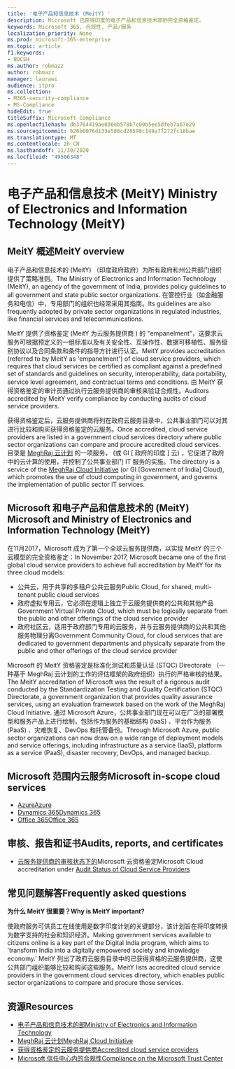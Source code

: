 ```yaml
---
title: '电子产品和信息技术 (MeitY) '
description: Microsoft 已获得印度的电子产品和信息技术部的完全资格鉴定。
keywords: Microsoft 365, 合规性, 产品/服务
localization_priority: None
ms.prod: microsoft-365-enterprise
ms.topic: article
f1.keywords:
- NOCSH
ms.author: robmazz
author: robmazz
manager: laurawi
audience: itpro
ms.collection:
- M365-security-compliance
- MS-Compliance
hideEdit: true
titleSuffix: Microsoft Compliance
ms.openlocfilehash: db3764419ae036eb578b7c09b5ee5dfeb7a07e29
ms.sourcegitcommit: 626b0076d133e588cd28598c149a7f272fc18bae
ms.translationtype: MT
ms.contentlocale: zh-CN
ms.lasthandoff: 11/30/2020
ms.locfileid: "49506348"
---
```

# <a name="ministry-of-electronics-and-information-technology-meity"></a><span data-ttu-id="34d6f-104">电子产品和信息技术 (MeitY) </span><span class="sxs-lookup"><span data-stu-id="34d6f-104">Ministry of Electronics and Information Technology (MeitY)</span></span>

## <a name="meity-overview"></a><span data-ttu-id="34d6f-105">MeitY 概述</span><span class="sxs-lookup"><span data-stu-id="34d6f-105">MeitY overview</span></span>

<span data-ttu-id="34d6f-106">电子产品和信息技术的 (MeitY) （印度政府政府）为所有政府和州公共部门组织提供了策略准则。</span><span class="sxs-lookup"><span data-stu-id="34d6f-106">The Ministry of Electronics and Information Technology (MeitY), an agency of the government of India, provides policy guidelines to all government and state public sector organizations.</span></span> <span data-ttu-id="34d6f-107">在管控行业（如金融服务和电信）中，专用部门的组织也经常采用其指南。</span><span class="sxs-lookup"><span data-stu-id="34d6f-107">Its guidelines are also frequently adopted by private sector organizations in regulated industries, like financial services and telecommunications.</span></span>

<span data-ttu-id="34d6f-108">MeitY 提供了资格鉴定 (MeitY 为云服务提供商 ) 的 "empanelment"，这要求云服务可根据预定义的一组标准以及有关安全性、互操作性、数据可移植性、服务级别协议以及合同条款和条件的指导方针进行认证。</span><span class="sxs-lookup"><span data-stu-id="34d6f-108">MeitY provides accreditation (referred to by MeitY as 'empanelment') of cloud service providers, which requires that cloud services be certified as compliant against a predefined set of standards and guidelines on security, interoperability, data portability, service level agreement, and contractual terms and conditions.</span></span> <span data-ttu-id="34d6f-109">由 MeitY 获得资格鉴定的审计员通过执行云服务提供商的审核来验证合规性。</span><span class="sxs-lookup"><span data-stu-id="34d6f-109">Auditors accredited by MeitY verify compliance by conducting audits of cloud service providers.</span></span>

<span data-ttu-id="34d6f-110">获得资格鉴定后，云服务提供商将列在政府云服务目录中，公共事业部门可以对其进行比较和购买获得资格鉴定的云服务。</span><span class="sxs-lookup"><span data-stu-id="34d6f-110">Once accredited, cloud service providers are listed in a government cloud services directory where public sector organizations can compare and procure accredited cloud services.</span></span> <span data-ttu-id="34d6f-111">目录是 [MeghRaj 云计划](https://meity.gov.in/content/gi-cloud-meghraj) 的一项服务， (或 GI \[ 政府的印度 \] 云) ，它促进了政府中的云计算的使用，并控制了公共事业部门 IT 服务的实施。</span><span class="sxs-lookup"><span data-stu-id="34d6f-111">The directory is a service of the [MeghRaj Cloud Initiative](https://meity.gov.in/content/gi-cloud-meghraj) (or GI \[Government of India\] Cloud), which promotes the use of cloud computing in government, and governs the implementation of public sector IT services.</span></span>

## <a name="microsoft-and-ministry-of-electronics-and-information-technology-meity"></a><span data-ttu-id="34d6f-112">Microsoft 和电子产品和信息技术的 (MeitY) </span><span class="sxs-lookup"><span data-stu-id="34d6f-112">Microsoft and Ministry of Electronics and Information Technology (MeitY)</span></span>

<span data-ttu-id="34d6f-113">在11月2017，Microsoft 成为了第一个全球云服务提供商，以实现 MeitY 的三个云模型的完全资格鉴定：</span><span class="sxs-lookup"><span data-stu-id="34d6f-113">In November 2017, Microsoft became one of the first global cloud service providers to achieve full accreditation by MeitY for its three cloud models:</span></span>

- <span data-ttu-id="34d6f-114">公共云，用于共享的多租户公共云服务</span><span class="sxs-lookup"><span data-stu-id="34d6f-114">Public Cloud, for shared, multi-tenant public cloud services</span></span>
- <span data-ttu-id="34d6f-115">政府虚拟专用云，它必须在逻辑上独立于云服务提供商的公共和其他产品</span><span class="sxs-lookup"><span data-stu-id="34d6f-115">Government Virtual Private Cloud, which must be logically separate from the public and other offerings of the cloud service provider</span></span>
- <span data-ttu-id="34d6f-116">政府社区云，适用于政府部门专用的云服务，并与云服务提供商的公共和其他服务物理分离</span><span class="sxs-lookup"><span data-stu-id="34d6f-116">Government Community Cloud, for cloud services that are dedicated to government departments and physically separate from the public and other offerings of the cloud service provider</span></span>

<span data-ttu-id="34d6f-117">Microsoft 的 MeitY 资格鉴定是标准化测试和质量认证 (STQC) Directorate （一种基于 MeghRaj 云计划的工作的评估框架的政府组织）执行的严格审核的结果。</span><span class="sxs-lookup"><span data-stu-id="34d6f-117">The MeitY accreditation of Microsoft was the result of a rigorous audit conducted by the Standardization Testing and Quality Certification (STQC) Directorate, a government organization that provides quality assurance services, using an evaluation framework based on the work of the MeghRaj Cloud Initiative.</span></span> <span data-ttu-id="34d6f-118">通过 Microsoft Azure，公共事业部门现在可以在广泛的部署模型和服务产品上进行绘制，包括作为服务的基础结构 (IaaS) 、平台作为服务 (PaaS) 、灾难恢复、DevOps 和托管备份。</span><span class="sxs-lookup"><span data-stu-id="34d6f-118">Through Microsoft Azure, public sector organizations can now draw on a wide range of deployment models and service offerings, including infrastructure as a service (IaaS), platform as a service (PaaS), disaster recovery, DevOps, and managed backup.</span></span>

## <a name="microsoft-in-scope-cloud-services"></a><span data-ttu-id="34d6f-119">Microsoft 范围内云服务</span><span class="sxs-lookup"><span data-stu-id="34d6f-119">Microsoft in-scope cloud services</span></span>

- [<span data-ttu-id="34d6f-120">Azure</span><span class="sxs-lookup"><span data-stu-id="34d6f-120">Azure</span></span>](https://aka.ms/AzureCompliance)
- [<span data-ttu-id="34d6f-121">Dynamics 365</span><span class="sxs-lookup"><span data-stu-id="34d6f-121">Dynamics 365</span></span>](https://download.microsoft.com/download/E/1/9/E1977163-7A86-4812-AC18-C03ADC958AAF/Microsoft_Dynamics_365_Cloud_Service_Compliance_Datasheet.pdf)
- [<span data-ttu-id="34d6f-122">Office 365</span><span class="sxs-lookup"><span data-stu-id="34d6f-122">Office 365</span></span>](https://aka.ms/Office365ComplianceOfferings)

## <a name="audits-reports-and-certificates"></a><span data-ttu-id="34d6f-123">审核、报告和证书</span><span class="sxs-lookup"><span data-stu-id="34d6f-123">Audits, reports, and certificates</span></span>

- <span data-ttu-id="34d6f-124">[云服务提供商的审核状态下的](https://meity.gov.in/content/gi-cloud-meghraj)Microsoft 云资格鉴定</span><span class="sxs-lookup"><span data-stu-id="34d6f-124">Microsoft Cloud accreditation under [Audit Status of Cloud Service Providers](https://meity.gov.in/content/gi-cloud-meghraj)</span></span>

## <a name="frequently-asked-questions"></a><span data-ttu-id="34d6f-125">常见问题解答</span><span class="sxs-lookup"><span data-stu-id="34d6f-125">Frequently asked questions</span></span>

<span data-ttu-id="34d6f-126">**为什么 MeitY 很重要？**</span><span class="sxs-lookup"><span data-stu-id="34d6f-126">**Why is MeitY important?**</span></span>

<span data-ttu-id="34d6f-127">使政府服务可供员工在线使用是数字印度计划的关键部分，该计划旨在将印度转换为数字支持的社会和知识经济。</span><span class="sxs-lookup"><span data-stu-id="34d6f-127">Making government services available to citizens online is a key part of the Digital India program, which aims to 'transform India into a digitally empowered society and knowledge economy.'</span></span> <span data-ttu-id="34d6f-128">MeitY 列出了政府云服务目录中的已获得资格的云服务提供商，这使公共部门组织能够比较和购买这些服务。</span><span class="sxs-lookup"><span data-stu-id="34d6f-128">MeitY lists accredited cloud service providers in the government cloud services directory, which enables public sector organizations to compare and procure those services.</span></span>

## <a name="resources"></a><span data-ttu-id="34d6f-129">资源</span><span class="sxs-lookup"><span data-stu-id="34d6f-129">Resources</span></span>

- [<span data-ttu-id="34d6f-130">电子产品和信息技术的部</span><span class="sxs-lookup"><span data-stu-id="34d6f-130">Ministry of Electronics and Information Technology</span></span>](https://meity.gov.in/)
- [<span data-ttu-id="34d6f-131">MeghRaj 云计划</span><span class="sxs-lookup"><span data-stu-id="34d6f-131">MeghRaj Cloud Initiative</span></span>](https://meity.gov.in/content/gi-cloud-meghraj)
- [<span data-ttu-id="34d6f-132">获得资格鉴定的云服务提供商</span><span class="sxs-lookup"><span data-stu-id="34d6f-132">Accredited cloud service providers</span></span>](https://meity.gov.in/content/gi-cloud-meghraj)
- [<span data-ttu-id="34d6f-133">Microsoft 信任中心内的合规性</span><span class="sxs-lookup"><span data-stu-id="34d6f-133">Compliance on the Microsoft Trust Center</span></span>](https://www.microsoft.com/trust-center/compliance/compliance-overview)
